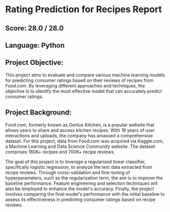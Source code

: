# Rating Prediction for Recipes Report
## Score: 28.0 / 28.0
## Language: Python
## Project Objective:

This project aims to evaluate and compare various machine learning models for predicting consumer ratings based on their reviews of recipes from Food.com. By leveraging different approaches and techniques, the objective is to identify the most effective model that can accurately predict consumer ratings.

## Project Background:

Food.com, formerly known as Genius Kitchen, is a popular website that allows users to share and access kitchen recipes. With 18 years of user interactions and uploads, the company has amassed a comprehensive dataset. For this project, data from Food.com was acquired via Kaggle.com, a Machine Learning and Data Science Community website. The dataset comprises 180K+ recipes and 700K+ recipe reviews.

The goal of this project is to leverage a regularized linear classifier, specifically logistic regression, to analyze the text data extracted from recipe reviews. Through cross-validation and fine-tuning of hyperparameters, such as the regularization term, the aim is to improve the baseline performance. Feature engineering and selection techniques will also be employed to enhance the model's accuracy. Finally, the project involves comparing the final model's performance with the initial baseline to assess its effectiveness in predicting consumer ratings based on recipe reviews.
